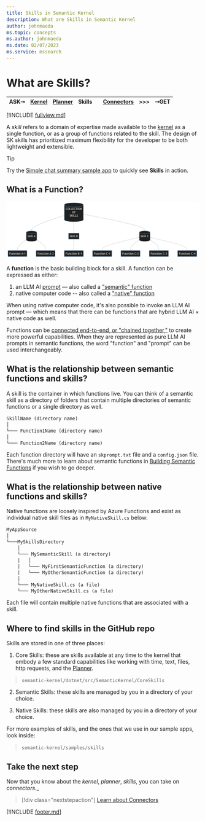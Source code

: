 ```yaml
---
title: Skills in Semantic Kernel
description: What are Skills in Semantic Kernel
author: johnmaeda
ms.topic: concepts
ms.author: johnmaeda
ms.date: 02/07/2023
ms.service: mssearch
---
```

# What are Skills?

| ASK⇾ | [Kernel](/semantic-kernel/concepts-sk/kernel) | [Planner](/semantic-kernel/concepts-sk/planner) | Skills |  |[Connectors](/semantic-kernel/concepts-sk/Connectors) | >>>|  ⇾GET | 
|---|---|---|---|---|---|---|---|

[!INCLUDE [fullview.md](../includes/fullview.md)]

A _skill_ refers to a domain of expertise made available to the [kernel](/semantic-kernel/concepts-sk/kernel) as a single function, or as a group of functions related to the skill. The design of SK skills has prioritized maximum flexibility for the developer to be both lightweight and extensible.  

> [!TIP]
> Try the [Simple chat summary sample app](/semantic-kernel/samples/simplechatsummary) to quickly see **Skills** in action.

## What is a Function?

![Diagram showing how skills can work](/semantic-kernel/media/skillsdiagram.png)

A **function** is the basic building block for a skill. A function can be expressed as either:

1. an LLM AI [prompt](/semantic-kernel/concepts-ai/prompt) — also called a ["semantic" function](/semantic-kernel/concepts-sk//howto/semanticfunctions)
2. native computer code -- also called a ["native" function](/semantic-kernel/concepts-sk//howto/nativefunctions)

When using native computer code, it's also possible to invoke an LLM AI prompt — which means that there can be functions that are hybrid LLM AI × native code as well. 

Functions can be [connected end-to-end, or "chained together,"](/semantic-kernel/concepts-sk//howto/chainingfunctions) to create more powerful capabilities. When they are represented as pure LLM AI prompts in semantic functions, the word "function" and "prompt" can be used interchangeably. 

## What is the relationship between semantic functions and skills?

A skill is the container in which functions live. You can think of a semantic skill as a directory of folders that contain multiple directories of semantic functions or a single directory as well.

```Semantic-Skills-Are-Folders-Of-Functions
SkillName (directory name)
│
└─── Function1Name (directory name)
│   
└─── Function2Name (directory name)
```

Each function directory will have an `skprompt.txt` file and a `config.json` file. There's much more to learn about semantic functions in [Building Semantic Functions](/semantic-kernel/howto/semanticfunctions) if you wish to go deeper.

## What is the relationship between native functions and skills?

Native functions are loosely inspired by Azure Functions and exist as individual native skill files as in `MyNativeSkill.cs` below:

```Your-App-And-Skills
MyAppSource
│
└───MySkillsDirectory
    │
    └─── MySemanticSkill (a directory)
    |   │
    |   └─── MyFirstSemanticFunction (a directory)
    |   └─── MyOtherSemanticFunction (a directory)
    │
    └─── MyNativeSkill.cs (a file)
    └─── MyOtherNativeSkill.cs (a file)
```

Each file will contain multiple native functions that are associated with a skill.

## Where to find skills in the GitHub repo

Skills are stored in one of three places:

1. Core Skills: these are skills available at any time to the kernel that embody a few standard capabilities like working with time, text, files, http requests, and the [Planner](/semantic-kernel/concepts-sk/planner).

> `semantic-kernel/dotnet/src/SemanticKernel/CoreSkills`

2. Semantic Skills: these skills are managed by you in a directory of your choice.

3. Native Skills: these skills are also managed by you in a directory of your choice.

For more examples of skills, and the ones that we use in our sample apps, look inside:

> `semantic-kernel/samples/skills`

## Take the next step

Now that you know about the _kernel_, _planner_, _skills_, you can take on _connectors.__

> [!div class="nextstepaction"]
> [Learn about Connectors](/semantic-kernel/concepts-sk/Connectors)


[!INCLUDE [footer.md](../includes/footer.md)]
